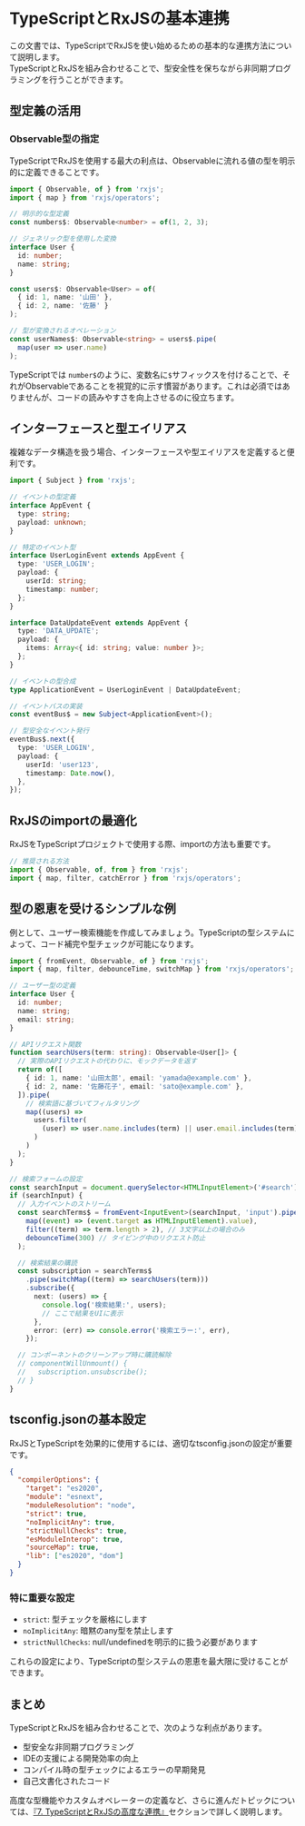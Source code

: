 # TypeScriptとRxJSの基本連携

この文書では、TypeScriptでRxJSを使い始めるための基本的な連携方法について説明します。  
TypeScriptとRxJSを組み合わせることで、型安全性を保ちながら非同期プログラミングを行うことができます。

## 型定義の活用

### Observable型の指定

TypeScriptでRxJSを使用する最大の利点は、Observableに流れる値の型を明示的に定義できることです。

```ts
import { Observable, of } from 'rxjs';
import { map } from 'rxjs/operators';

// 明示的な型定義
const numbers$: Observable<number> = of(1, 2, 3);

// ジェネリック型を使用した変換
interface User {
  id: number;
  name: string;
}

const users$: Observable<User> = of(
  { id: 1, name: '山田' },
  { id: 2, name: '佐藤' }
);

// 型が変換されるオペレーション
const userNames$: Observable<string> = users$.pipe(
  map(user => user.name)
);
```

TypeScriptでは `number$`のように、変数名に`$`サフィックスを付けることで、それがObservableであることを視覚的に示す慣習があります。これは必須ではありませんが、コードの読みやすさを向上させるのに役立ちます。

## インターフェースと型エイリアス

複雑なデータ構造を扱う場合、インターフェースや型エイリアスを定義すると便利です。

```ts
import { Subject } from 'rxjs';

// イベントの型定義
interface AppEvent {
  type: string;
  payload: unknown;
}

// 特定のイベント型
interface UserLoginEvent extends AppEvent {
  type: 'USER_LOGIN';
  payload: {
    userId: string;
    timestamp: number;
  };
}

interface DataUpdateEvent extends AppEvent {
  type: 'DATA_UPDATE';
  payload: {
    items: Array<{ id: string; value: number }>;
  };
}

// イベントの型合成
type ApplicationEvent = UserLoginEvent | DataUpdateEvent;

// イベントバスの実装
const eventBus$ = new Subject<ApplicationEvent>();

// 型安全なイベント発行
eventBus$.next({
  type: 'USER_LOGIN',
  payload: {
    userId: 'user123',
    timestamp: Date.now(),
  },
});
```

## RxJSのimportの最適化

RxJSをTypeScriptプロジェクトで使用する際、importの方法も重要です。

```ts
// 推奨される方法
import { Observable, of, from } from 'rxjs';
import { map, filter, catchError } from 'rxjs/operators';
```

## 型の恩恵を受けるシンプルな例

例として、ユーザー検索機能を作成してみましょう。TypeScriptの型システムによって、コード補完や型チェックが可能になります。

```ts
import { fromEvent, Observable, of } from 'rxjs';
import { map, filter, debounceTime, switchMap } from 'rxjs/operators';

// ユーザー型の定義
interface User {
  id: number;
  name: string;
  email: string;
}

// APIリクエスト関数
function searchUsers(term: string): Observable<User[]> {
  // 実際のAPIリクエストの代わりに、モックデータを返す
  return of([
    { id: 1, name: '山田太郎', email: 'yamada@example.com' },
    { id: 2, name: '佐藤花子', email: 'sato@example.com' },
  ]).pipe(
    // 検索語に基づいてフィルタリング
    map((users) =>
      users.filter(
        (user) => user.name.includes(term) || user.email.includes(term)
      )
    )
  );
}

// 検索フォームの設定
const searchInput = document.querySelector<HTMLInputElement>('#search');
if (searchInput) {
  // 入力イベントのストリーム
  const searchTerms$ = fromEvent<InputEvent>(searchInput, 'input').pipe(
    map((event) => (event.target as HTMLInputElement).value),
    filter((term) => term.length > 2), // 3文字以上の場合のみ
    debounceTime(300) // タイピング中のリクエスト防止
  );

  // 検索結果の購読
  const subscription = searchTerms$
    .pipe(switchMap((term) => searchUsers(term)))
    .subscribe({
      next: (users) => {
        console.log('検索結果:', users);
        // ここで結果をUIに表示
      },
      error: (err) => console.error('検索エラー:', err),
    });

  // コンポーネントのクリーンアップ時に購読解除
  // componentWillUnmount() {
  //   subscription.unsubscribe();
  // }
}

```


## tsconfig.jsonの基本設定

RxJSとTypeScriptを効果的に使用するには、適切なtsconfig.jsonの設定が重要です。

```json
{
  "compilerOptions": {
    "target": "es2020",
    "module": "esnext",
    "moduleResolution": "node",
    "strict": true,
    "noImplicitAny": true,
    "strictNullChecks": true,
    "esModuleInterop": true,
    "sourceMap": true,
    "lib": ["es2020", "dom"]
  }
}
```

### 特に重要な設定

- `strict`: 型チェックを厳格にします
- `noImplicitAny`: 暗黙のany型を禁止します
- `strictNullChecks`: null/undefinedを明示的に扱う必要があります

これらの設定により、TypeScriptの型システムの恩恵を最大限に受けることができます。

## まとめ

TypeScriptとRxJSを組み合わせることで、次のような利点があります。

- 型安全な非同期プログラミング
- IDEの支援による開発効率の向上
- コンパイル時の型チェックによるエラーの早期発見
- 自己文書化されたコード

高度な型機能やカスタムオペレーターの定義など、さらに進んだトピックについては、[『7. TypeScriptとRxJSの高度な連携』](../typescript-advanced/)セクションで詳しく説明します。
